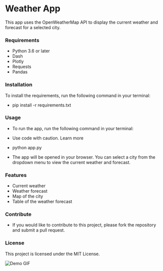 # Weather App
This app uses the OpenWeatherMap API to display the current weather and forecast for a selected city.

### Requirements
- Python 3.6 or later
- Dash
- Plotly
- Requests
- Pandas

### Installation
To install the requirements, run the following command in your terminal:

- pip install -r requirements.txt

### Usage

- To run the app, run the following command in your terminal:

- Use code with caution. Learn more
- python app.py

- The app will be opened in your browser. You can select a city from the dropdown menu to view the current weather and forecast.

### Features
- Current weather
- Weather forecast
- Map of the city
- Table of the weather forecast

### Contribute
- If you would like to contribute to this project, please fork the repository and submit a pull request.

### License
This project is licensed under the MIT License.


![Demo GIF](3.gif)
